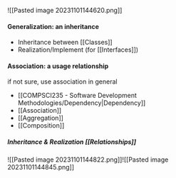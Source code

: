 ![[Pasted image 20231101144620.png]]
#### Generalization: an inheritance
- Inheritance between [[Classes]]
- Realization/Implement (for [[Interfaces]])

#### Association: a usage relationship
if not sure, use association in general
- [[COMPSCI235 - Software Development Methodologies/Dependency|Dependency]]
- [[Association]]
- [[Aggregation]]
- [[Composition]]

##### Inheritance & Realization [[Relationships]]
![[Pasted image 20231101144822.png]]![[Pasted image 20231101144845.png]]
